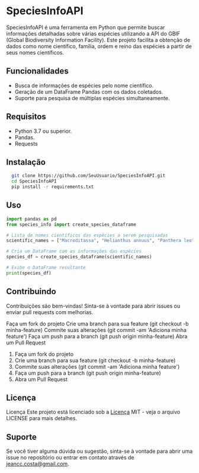 
# SpeciesInfoAPI

SpeciesInfoAPI é uma ferramenta em Python que permite buscar informações detalhadas sobre várias espécies utilizando a API do GBIF (Global Biodiversity Information Facility). Este projeto facilita a obtenção de dados como nome científico, família, ordem e reino das espécies a partir de seus nomes científicos.
## Funcionalidades

- Busca de informações de espécies pelo nome científico.
- Geração de um DataFrame Pandas com os dados coletados.
- Suporte para pesquisa de múltiplas espécies simultaneamente.


## Requisitos

- Python 3.7 ou superior.
- Pandas.
- Requests
## Instalação

```bash
  git clone https://github.com/SeuUsuario/SpeciesInfoAPI.git
  cd SpeciesInfoAPI
  pip install -r requirements.txt

```
    
## Uso

```python
import pandas as pd
from species_info import create_species_dataframe

# Lista de nomes científicos das espécies a serem pesquisadas
scientific_names = ["Macroditassa", "Helianthus annuus", "Panthera leo"]

# Cria um DataFrame com as informações das espécies
species_df = create_species_dataframe(scientific_names)

# Exibe o DataFrame resultante
print(species_df)

```


## Contribuindo

Contribuições são bem-vindas! Sinta-se à vontade para abrir issues ou enviar pull requests com melhorias.

Faça um fork do projeto
Crie uma branch para sua feature (git checkout -b minha-feature)
Commite suas alterações (git commit -am 'Adiciona minha feature')
Faça um push para a branch (git push origin minha-feature)
Abra um Pull Request

<ol>
  <li>Faça um fork do projeto</li>
  <li>Crie uma branch para sua feature (git checkout -b minha-feature)</li>
  <li>Commite suas alterações (git commit -am 'Adiciona minha feature')</li>
  <li>Faça um push para a branch (git push origin minha-feature)</li>
  <li>Abra um Pull Request</li>
</ol>

## Licença

Licença
Este projeto está licenciado sob a [Licença](https://choosealicense.com/licenses/mit/) MIT - veja o arquivo LICENSE para mais detalhes.


## Suporte

Se você tiver alguma dúvida ou sugestão, sinta-se à vontade para abrir uma issue no repositório ou entrar em contato através de jeancc.costa@gmail.com.

